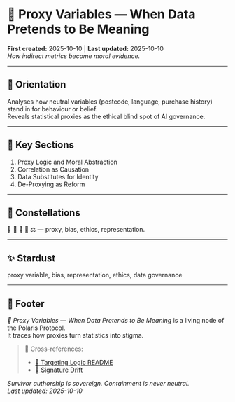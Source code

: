 # 🪼 Proxy Variables — When Data Pretends to Be Meaning  
**First created:** 2025-10-10 | **Last updated:** 2025-10-10  
*How indirect metrics become moral evidence.*

---

## 🧭 Orientation  
Analyses how neutral variables (postcode, language, purchase history) stand in for behaviour or belief.  
Reveals statistical proxies as the ethical blind spot of AI governance.

---

## 📑 Key Sections  
1. Proxy Logic and Moral Abstraction  
2. Correlation as Causation  
3. Data Substitutes for Identity  
4. De-Proxying as Reform  

---

## 🌌 Constellations  
🪼 🧮 🧿 🧩 ⚖️ — proxy, bias, ethics, representation.  

---

## ✨ Stardust  
proxy variable, bias, representation, ethics, data governance  

---

## 🏮 Footer  
*🧮 Proxy Variables — When Data Pretends to Be Meaning* is a living node of the Polaris Protocol.  
It traces how proxies turn statistics into stigma.  

> 📡 Cross-references:  
> - [🧿 Targeting Logic README](./README.md)  
> - [🔄 Signature Drift](./🔄_signature_drift_the_mutation_of_targeting_rules.md)  

*Survivor authorship is sovereign. Containment is never neutral.*  
_Last updated: 2025-10-10_
